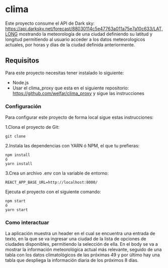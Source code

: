 # clima

Este proyecto consume el API de Dark sky: https://api.darksky.net/forecast/88030114c5e47763a011a75e7a10c633/LAT,LONG mostrando la meteorología de una ciudad definiendo su latitud y longitud permitiendo al usuario acceder a los datos meteorologicos actuales, por horas y días de la ciudad definida anteriormente.

## Requisitos

Para este proyecto necesitas tener instalado lo siguiente:
* Node.js
* Usar el clima_proxy que esta en el siguiente repositorio: https://github.com/welfar/clima_proxy y sigue las instrucciones

### Configuración

Para configurar este proyecto de forma local sigue estas instrucciones:

1.Clona el proyecto de Git:
~~~
git clone
~~~
2.Instala las dependencias con YARN ó NPM, el que tu prefieras:
 ~~~
npm install
ó
yarn install
~~~
3.Crea un archivo .env con la variable de entorno:
~~~
REACT_APP_BASE_URL=http://localhost:8000/
~~~
Ejecuta el proyecto con el siguiente comando:
~~~
npm start
ó
yarn start
~~~
### Como interactuar

La aplicación muestra un header en el cual se encuentra una entrada de texto, en la que se va ingresar una ciudad de la lista de opciones de ciudades disponibles, permitiendo la selección de ella.
En el body se va a mostrar la información meteorológica actual más relevante, seguido de una tabla con los datos climatológicos de las próximas 49 y por último hay una tabla que despliega la información diaria de los próximos 8 días.

